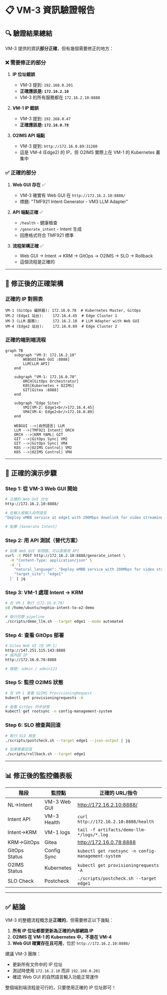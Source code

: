 # 📋 VM-3 資訊驗證報告

## 🔍 驗證結果總結

VM-3 提供的資訊**部分正確**，但有幾個需要修正的地方：

### ❌ 需要修正的部分

1. **IP 位址錯誤**
   - VM-3 提到: `192.168.0.201`
   - **正確應該是: `172.16.2.10`**
   - VM-3 的所有服務都在 `172.16.2.10:8888`

2. **VM-1 IP 錯誤**
   - VM-3 提到: `192.168.0.47`
   - **正確應該是: `172.16.0.78`**

3. **O2IMS API 端點**
   - VM-3 提到: `http://172.16.0.89:31280`
   - 這是 VM-4 (Edge2) 的 IP，但 O2IMS 實際上在 VM-1 的 Kubernetes 叢集中

### ✅ 正確的部分

1. **Web GUI 存在** ✅
   - VM-3 確實有 Web GUI 在 `http://172.16.2.10:8888/`
   - 標題: "TMF921 Intent Generator - VM3 LLM Adapter"

2. **API 端點正確** ✅
   - `/health` - 健康檢查
   - `/generate_intent` - Intent 生成
   - 回應格式符合 TMF921 標準

3. **流程架構正確** ✅
   - Web GUI → Intent → KRM → GitOps → O2IMS → SLO → Rollback
   - 這個流程是正確的

---

## 📐 修正後的正確架構

### 正確的 IP 對照表
```
VM-1 (GitOps 編排器): 172.16.0.78  # Kubernetes Master, GitOps
VM-2 (Edge1 站台):    172.16.4.45  # Edge Cluster 1
VM-3 (LLM 服務):      172.16.2.10  # LLM Adapter with Web GUI
VM-4 (Edge2 站台):    172.16.0.89  # Edge Cluster 2
```

### 正確的端到端流程

```mermaid
graph TB
    subgraph "VM-3: 172.16.2.10"
        WEBGUI[Web GUI :8888]
        LLM[LLM API]
    end

    subgraph "VM-1: 172.16.0.78"
        ORCH[GitOps Orchestrator]
        K8S[Kubernetes + O2IMS]
        GIT[Gitea :8888]
    end

    subgraph "Edge Sites"
        VM2[VM-2: Edge1<br/>172.16.4.45]
        VM4[VM-4: Edge2<br/>172.16.0.89]
    end

    WEBGUI -->|自然語言| LLM
    LLM -->|TMF921 Intent| ORCH
    ORCH -->|KRM YAML| GIT
    GIT -->|GitOps Sync| VM2
    GIT -->|GitOps Sync| VM4
    K8S -->|O2IMS Control| VM2
    K8S -->|O2IMS Control| VM4
```

---

## 🎯 正確的演示步驟

### Step 1: 從 VM-3 Web GUI 開始
```bash
# 正確的 Web GUI 位址
http://172.16.2.10:8888/

# 在輸入框輸入自然語言
"Deploy eMBB service at edge1 with 200Mbps downlink for video streaming"

# 點擊 [Generate Intent]
```

### Step 2: 用 API 測試（替代方案）
```bash
# 如果 Web GUI 有問題，可以直接用 API
curl -X POST http://172.16.2.10:8888/generate_intent \
  -H "Content-Type: application/json" \
  -d '{
    "natural_language": "Deploy eMBB service with 200Mbps for video streaming",
    "target_site": "edge1"
  }' | jq
```

### Step 3: VM-1 處理 Intent → KRM
```bash
# 在 VM-1 執行（172.16.0.78）
cd /home/ubuntu/nephio-intent-to-o2-demo

# 執行完整 pipeline
./scripts/demo_llm.sh --target edge1 --mode automated
```

### Step 4: 查看 GitOps 部署
```bash
# Gitea Web UI（在 VM-1）
http://147.251.115.143:8888
# 或內部 IP
http://172.16.0.78:8888

# 帳號: admin / admin123
```

### Step 5: 監控 O2IMS 狀態
```bash
# 在 VM-1 查看 O2IMS ProvisioningRequest
kubectl get provisioningrequests -A

# 查看 GitOps 同步狀態
kubectl get rootsync -n config-management-system
```

### Step 6: SLO 檢查與回滾
```bash
# 執行 SLO 檢查
./scripts/postcheck.sh --target edge1 --json-output | jq

# 如果需要回滾
./scripts/rollback.sh --target edge1
```

---

## 📊 修正後的監控儀表板

| 階段 | 監控點 | 正確的 URL/指令 |
|------|--------|----------------|
| NL→Intent | VM-3 Web GUI | http://172.16.2.10:8888/ |
| Intent API | VM-3 Health | `curl http://172.16.2.10:8888/health` |
| Intent→KRM | VM-1 logs | `tail -f artifacts/demo-llm-*/logs/*.log` |
| KRM→GitOps | Gitea | http://172.16.0.78:8888 |
| GitOps Status | Config Sync | `kubectl get rootsync -n config-management-system` |
| O2IMS Status | Kubernetes | `kubectl get provisioningrequests -A` |
| SLO Check | Postcheck | `./scripts/postcheck.sh --target edge1` |

---

## ✅ 結論

VM-3 的整體流程概念是**正確的**，但需要修正以下幾點：

1. **所有 IP 位址都要更新為正確的內部網路 IP**
2. **O2IMS 在 VM-1 的 Kubernetes 中，不是在 VM-4**
3. **Web GUI 確實存在且可用**，位於 `http://172.16.2.10:8888/`

建議 VM-3 團隊：
- 更新所有文件中的 IP 位址
- 測試時使用 `172.16.2.10` 而非 `192.168.0.201`
- 確認 Web GUI 的自然語言輸入功能正常運作

整個端到端流程是可行的，只要使用正確的 IP 位址即可！